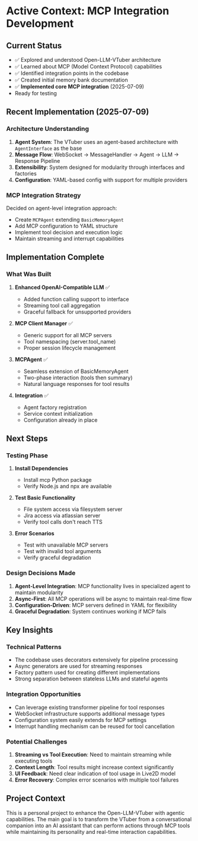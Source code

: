 # Active Context: MCP Integration Development

## Current Status
- ✅ Explored and understood Open-LLM-VTuber architecture
- ✅ Learned about MCP (Model Context Protocol) capabilities
- ✅ Identified integration points in the codebase
- ✅ Created initial memory bank documentation
- ✅ **Implemented core MCP integration** (2025-07-09)
- Ready for testing

## Recent Implementation (2025-07-09)

### Architecture Understanding
1. **Agent System**: The VTuber uses an agent-based architecture with `AgentInterface` as the base
2. **Message Flow**: WebSocket → MessageHandler → Agent → LLM → Response Pipeline
3. **Extensibility**: System designed for modularity through interfaces and factories
4. **Configuration**: YAML-based config with support for multiple providers

### MCP Integration Strategy
Decided on agent-level integration approach:
- Create `MCPAgent` extending `BasicMemoryAgent`
- Add MCP configuration to YAML structure
- Implement tool decision and execution logic
- Maintain streaming and interrupt capabilities

## Implementation Complete

### What Was Built
1. **Enhanced OpenAI-Compatible LLM** ✅
   - Added function calling support to interface
   - Streaming tool call aggregation
   - Graceful fallback for unsupported providers

2. **MCP Client Manager** ✅
   - Generic support for all MCP servers
   - Tool namespacing (server.tool_name)
   - Proper session lifecycle management

3. **MCPAgent** ✅
   - Seamless extension of BasicMemoryAgent
   - Two-phase interaction (tools then summary)
   - Natural language responses for tool results

4. **Integration** ✅
   - Agent factory registration
   - Service context initialization
   - Configuration already in place

## Next Steps

### Testing Phase
1. **Install Dependencies**
   - Install mcp Python package
   - Verify Node.js and npx are available

2. **Test Basic Functionality**
   - File system access via filesystem server
   - Jira access via atlassian server
   - Verify tool calls don't reach TTS

3. **Error Scenarios**
   - Test with unavailable MCP servers
   - Test with invalid tool arguments
   - Verify graceful degradation

### Design Decisions Made
1. **Agent-Level Integration**: MCP functionality lives in specialized agent to maintain modularity
2. **Async-First**: All MCP operations will be async to maintain real-time flow
3. **Configuration-Driven**: MCP servers defined in YAML for flexibility
4. **Graceful Degradation**: System continues working if MCP fails

## Key Insights

### Technical Patterns
- The codebase uses decorators extensively for pipeline processing
- Async generators are used for streaming responses
- Factory pattern used for creating different implementations
- Strong separation between stateless LLMs and stateful agents

### Integration Opportunities
- Can leverage existing transformer pipeline for tool responses
- WebSocket infrastructure supports additional message types
- Configuration system easily extends for MCP settings
- Interrupt handling mechanism can be reused for tool cancellation

### Potential Challenges
1. **Streaming vs Tool Execution**: Need to maintain streaming while executing tools
2. **Context Length**: Tool results might increase context significantly
3. **UI Feedback**: Need clear indication of tool usage in Live2D model
4. **Error Recovery**: Complex error scenarios with multiple tool failures

## Project Context
This is a personal project to enhance the Open-LLM-VTuber with agentic capabilities. The main goal is to transform the VTuber from a conversational companion into an AI assistant that can perform actions through MCP tools while maintaining its personality and real-time interaction capabilities.